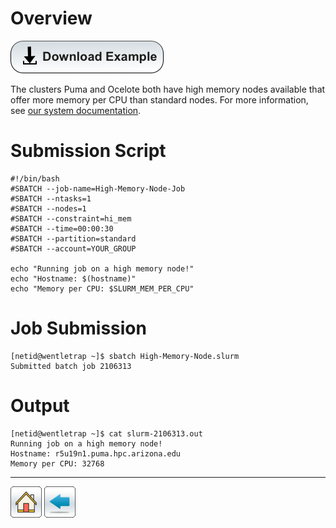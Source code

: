 # Overview

[![](/Images/Download-Button.png)](High-Memory-Node-Example.tar.gz)

The clusters Puma and Ocelote both have high memory nodes available that offer more memory per CPU than standard nodes. For more information, see [our system documentation](https://public.confluence.arizona.edu/display/UAHPC/Compute+Resources).

# Submission Script

```
#!/bin/bash
#SBATCH --job-name=High-Memory-Node-Job
#SBATCH --ntasks=1
#SBATCH --nodes=1 
#SBATCH --constraint=hi_mem            
#SBATCH --time=00:00:30   
#SBATCH --partition=standard
#SBATCH --account=YOUR_GROUP

echo "Running job on a high memory node!"
echo "Hostname: $(hostname)"
echo "Memory per CPU: $SLURM_MEM_PER_CPU"
```

# Job Submission
```
[netid@wentletrap ~]$ sbatch High-Memory-Node.slurm 
Submitted batch job 2106313
```

# Output
```
[netid@wentletrap ~]$ cat slurm-2106313.out 
Running job on a high memory node!
Hostname: r5u19n1.puma.hpc.arizona.edu
Memory per CPU: 32768
```

*****
[![](/Images/home.png)](https://ua-researchcomputing-hpc.github.io/) 
[![](/Images/back.png)](../)
